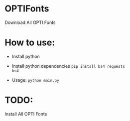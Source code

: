 # OPTIFonts
Download All OPTI Fonts

# How to use:
- Install python
- Install python dependencies
<code>pip install bs4 requests bs4</code>

- Usage:
<code>python main.py</code>

# TODO:
Install All OPTI Fonts
